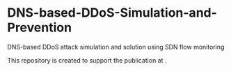# DNS-based-DDoS-Simulation-and-Prevention
DNS-based DDoS attack simulation and solution using SDN flow monitoring

This repository is created to support the publication at <link>.


